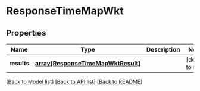 # ResponseTimeMapWkt

## Properties
Name | Type | Description | Notes
------------ | ------------- | ------------- | -------------
**results** | [**array[ResponseTimeMapWktResult]**](ResponseTimeMapWktResult.md) |  | [default to null]

[[Back to Model list]](../README.md#documentation-for-models) [[Back to API list]](../README.md#documentation-for-api-endpoints) [[Back to README]](../README.md)


